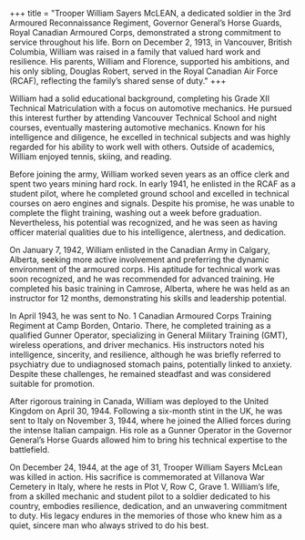 +++
title = "Trooper William Sayers McLEAN, a dedicated soldier in the 3rd Armoured Reconnaissance Regiment, Governor General’s Horse Guards, Royal Canadian Armoured Corps, demonstrated a strong commitment to service throughout his life. Born on December 2, 1913, in Vancouver, British Columbia, William was raised in a family that valued hard work and resilience. His parents, William and Florence, supported his ambitions, and his only sibling, Douglas Robert, served in the Royal Canadian Air Force (RCAF), reflecting the family’s shared sense of duty."
+++


William had a solid educational background, completing his Grade XII Technical Matriculation with a focus on automotive mechanics. He pursued this interest further by attending Vancouver Technical School and night courses, eventually mastering automotive mechanics. Known for his intelligence and diligence, he excelled in technical subjects and was highly regarded for his ability to work well with others. Outside of academics, William enjoyed tennis, skiing, and reading.

Before joining the army, William worked seven years as an office clerk and spent two years mining hard rock. In early 1941, he enlisted in the RCAF as a student pilot, where he completed ground school and excelled in technical courses on aero engines and signals. Despite his promise, he was unable to complete the flight training, washing out a week before graduation. Nevertheless, his potential was recognized, and he was seen as having officer material qualities due to his intelligence, alertness, and dedication.

On January 7, 1942, William enlisted in the Canadian Army in Calgary, Alberta, seeking more active involvement and preferring the dynamic environment of the armoured corps. His aptitude for technical work was soon recognized, and he was recommended for advanced training. He completed his basic training in Camrose, Alberta, where he was held as an instructor for 12 months, demonstrating his skills and leadership potential.

In April 1943, he was sent to No. 1 Canadian Armoured Corps Training Regiment at Camp Borden, Ontario. There, he completed training as a qualified Gunner Operator, specializing in General Military Training (GMT), wireless operations, and driver mechanics. His instructors noted his intelligence, sincerity, and resilience, although he was briefly referred to psychiatry due to undiagnosed stomach pains, potentially linked to anxiety. Despite these challenges, he remained steadfast and was considered suitable for promotion.

After rigorous training in Canada, William was deployed to the United Kingdom on April 30, 1944. Following a six-month stint in the UK, he was sent to Italy on November 3, 1944, where he joined the Allied forces during the intense Italian campaign. His role as a Gunner Operator in the Governor General’s Horse Guards allowed him to bring his technical expertise to the battlefield.

On December 24, 1944, at the age of 31, Trooper William Sayers McLean was killed in action. 
His sacrifice is commemorated at Villanova War Cemetery in Italy, where he rests in Plot V, Row C, Grave 1. William’s life, from a skilled mechanic and student pilot to a soldier dedicated to his country, embodies resilience, dedication, and an unwavering commitment to duty. His legacy endures in the memories of those who knew him as a quiet, sincere man who always strived to do his best.
